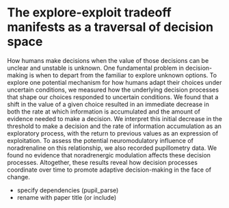 # The explore-exploit tradeoff manifests as a traversal of decision space

How humans make decisions when the value of those decisions can be unclear and unstable is unknown. One fundamental problem in decision-making is when to depart from the familiar to explore unknown options. To explore one potential mechanism for how humans adapt their choices under uncertain conditions, we measured how the underlying decision processes that shape our choices responded to uncertain conditions. We found that a shift in the value of a given choice resulted in an immediate decrease in both the rate at which information is accumulated and the amount of evidence needed to make a decision. We interpret this initial decrease in the threshold to make a decision and the rate of information accumulation as an exploratory process, with the return to previous values as an expression of exploitation. To assess the potential neuromodulatory influence of noradrenaline on this relationship, we also recorded pupillometry data. We found no evidence that noradrenergic modulation affects these decision processes. Altogether, these results reveal how decision processes coordinate over time to promote adaptive decision-making in the face of change. 


* specify dependencies (pupil_parse)
* rename with paper title (or include)
